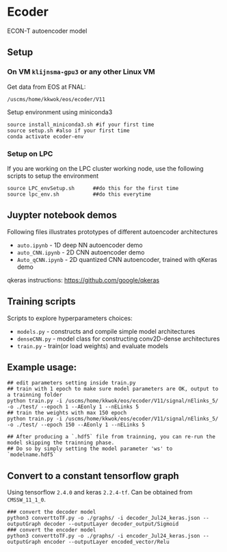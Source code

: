 # Ecoder
ECON-T autoencoder model

## Setup 

### On VM `klijnsma-gpu3` or any other Linux VM

Get data from EOS at FNAL:
```
/uscms/home/kkwok/eos/ecoder/V11
```

Setup environment using miniconda3
```
source install_miniconda3.sh #if your first time
source setup.sh #also if your first time
conda activate ecoder-env
```

### Setup on LPC 
If you are working on the LPC cluster working node, use the following scripts to setup the environment
```
source LPC_envSetup.sh      ##do this for the first time
source lpc_env.sh           ##do this everytime
```

## Juypter notebook demos
Following files illustrates prototypes of different autoencoder architectures

- `auto.ipynb` - 1D deep NN autoencoder demo
- `auto_CNN.ipynb` - 2D CNN autoencoder demo
- `Auto_qCNN.ipynb` - 2D quantized CNN autoencoder, trained  with qKeras demo

qkeras instructions: https://github.com/google/qkeras

## Training scripts 
Scripts to explore hyperparameters choices:

- `models.py`   - constructs and compile simple model architectures
- `denseCNN.py` - model class for constructing conv2D-dense architectures
- `train.py`    - train(or load weights) and evaluate models

## Example usage:

```
## edit parameters setting inside train.py
## train with 1 epoch to make sure model parameters are OK, output to a trainning folder
python train.py -i /uscms/home/kkwok/eos/ecoder/V11/signal/nElinks_5/ -o ./test/ --epoch 1 --AEonly 1 --nELinks 5
## train the weights with max 150 epoch 
python train.py -i /uscms/home/kkwok/eos/ecoder/V11/signal/nElinks_5/ -o ./test/ --epoch 150 --AEonly 1 --nELinks 5

## After producing a `.hdf5` file from trainning, you can re-run the model skipping the trainning phase.
## Do so by simply setting the model parameter 'ws' to `modelname.hdf5`
```

## Convert to a constant tensorflow graph

Using tensorflow `2.4.0` and keras `2.2.4-tf`.
Can be obtained from `CMSSW_11_1_0`.
```
### convert the decoder model
python3 converttoTF.py -o ./graphs/ -i decoder_Jul24_keras.json --outputGraph decoder --outputLayer decoder_output/Sigmoid 
### convert the encoder model
python3 converttoTF.py -o ./graphs/ -i encoder_Jul24_keras.json --outputGraph encoder --outputLayer encoded_vector/Relu 

```
